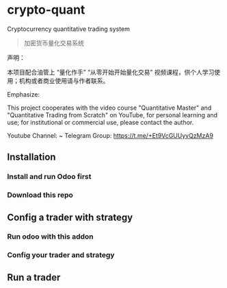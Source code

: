 # crypto-quant
Cryptocurrency quantitative trading system

> 加密货币量化交易系统

声明：

本项目配合油管上 “量化作手” “从零开始开始量化交易” 视频课程，供个人学习使用；机构或者商业使用请与作者联系。


Emphasize:

This project cooperates with the video course "Quantitative Master" and "Quantitative Trading from Scratch" on YouTube, for personal learning and use; for institutional or commercial use, please contact the author.


Youtube Channel: ~
Telegram Group: https://t.me/+Et9VcGUUyvQzMzA9


## Installation

### Install and run Odoo first

### Download this repo

## Config a trader with strategy

### Run odoo with this addon

### Config your trader and strategy

## Run a trader




